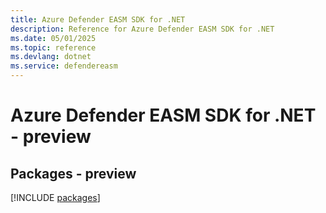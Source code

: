 ```yaml
---
title: Azure Defender EASM SDK for .NET
description: Reference for Azure Defender EASM SDK for .NET
ms.date: 05/01/2025
ms.topic: reference
ms.devlang: dotnet
ms.service: defendereasm
---
```

# Azure Defender EASM SDK for .NET - preview
## Packages - preview
[!INCLUDE [packages](defender-easm-index.md)]